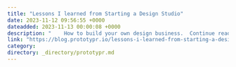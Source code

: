 ```yaml
---
title: "Lessons I learned from Starting a Design Studio"
date: 2023-11-12 09:56:55 +0000
dateadded: 2023-11-13 00:00:08 +0000
description: "    How to build your own design business.  Continue reading on Prototypr »  "
link: "https://blog.prototypr.io/lessons-i-learned-from-starting-a-design-studio-517431106b80?source=rss----eb297ea1161a---4"
category:
directory: _directory/prototypr.md
---
```


